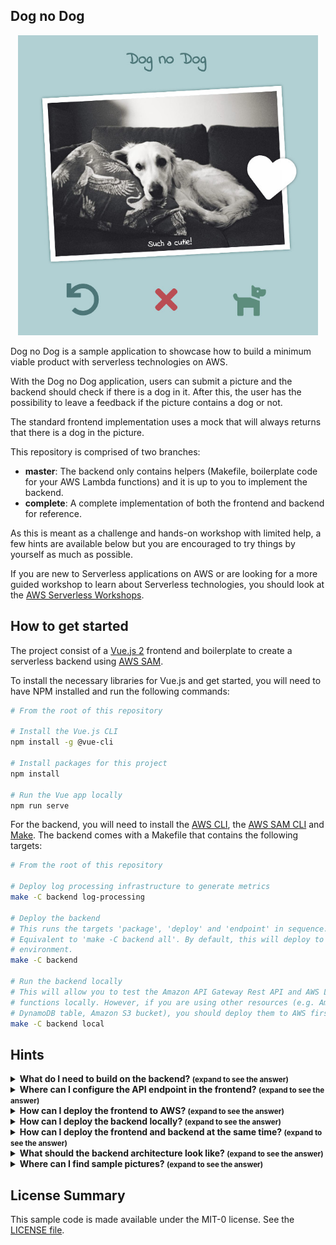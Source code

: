## Dog no Dog

<p align="center">
  <img src="images/dog-no-dog.jpg" height="480"/>
</p>

Dog no Dog is a sample application to showcase how to build a minimum viable product with serverless technologies on AWS.

With the Dog no Dog application, users can submit a picture and the backend should check if there is a dog in it. After this, the user has the possibility to leave a feedback if the picture contains a dog or not.

The standard frontend implementation uses a mock that will always returns that there is a dog in the picture.

This repository is comprised of two branches:

* __master__: The backend only contains helpers (Makefile, boilerplate code for your AWS Lambda functions) and it is up to you to implement the backend.
* __complete__: A complete implementation of both the frontend and backend for reference.

As this is meant as a challenge and hands-on workshop with limited help, a few hints are available below but you are encouraged to try things by yourself as much as possible.

If you are new to Serverless applications on AWS or are looking for a more guided workshop to learn about Serverless technologies, you should look at the [AWS Serverless Workshops](https://github.com/aws-samples/aws-serverless-workshops).

## How to get started

The project consist of a [Vue.js 2](https://vuejs.org/) frontend and boilerplate to create a serverless backend using [AWS SAM](https://docs.aws.amazon.com/serverless-application-model/latest/developerguide/what-is-sam.html).

To install the necessary libraries for Vue.js and get started, you will need to have NPM installed and run the following commands:

```bash
# From the root of this repository

# Install the Vue.js CLI
npm install -g @vue-cli

# Install packages for this project
npm install

# Run the Vue app locally
npm run serve
```

For the backend, you will need to install the [AWS CLI](https://aws.amazon.com/cli/), the [AWS SAM CLI](https://docs.aws.amazon.com/serverless-application-model/latest/developerguide/serverless-sam-cli-install.html) and [Make](https://www.gnu.org/software/make/). The backend comes with a Makefile that contains the following targets:

```bash
# From the root of this repository

# Deploy log processing infrastructure to generate metrics
make -C backend log-processing

# Deploy the backend
# This runs the targets 'package', 'deploy' and 'endpoint' in sequence.
# Equivalent to 'make -C backend all'. By default, this will deploy to a 'dev'
# environment.
make -C backend

# Run the backend locally
# This will allow you to test the Amazon API Gateway Rest API and AWS Lambda
# functions locally. However, if you are using other resources (e.g. Amazon
# DynamoDB table, Amazon S3 bucket), you should deploy them to AWS first.
make -C backend local
```

## Hints

<details>
<summary><strong>
What do I need to build on the backend? <small>(expand to see the answer)</small>
</strong></summary>

There is no formal API definition, but you can find all the API calls made by the frontend in the [api.js file](./src/backend/api.js) in the frontend.

</details>

<details>
<summary><strong>
Where can I configure the API endpoint in the frontend? <small>(expand to see the answer)</small>
</strong></summary>

The API endpoint value is held in the [.env.development](./.env.development) and [.env.production](./.env.production) files.

</details>

<details>
<summary><strong>
How can I deploy the frontend to AWS? <small>(expand to see the answer)</small>
</strong></summary>

You can leverage [AWS Amplify Console](https://aws.amazon.com/amplify/console/) to create a CI/CD pipeline for the frontend.

For this, you will need to initialise the frontend folder as a git repository and push it to a repository service provider supported by AWS Amplify Console.

You can find more details in the [Getting Started](https://docs.aws.amazon.com/amplify/latest/userguide/getting-started.html) section of the documentation.

</details>

<details>
<summary><strong>
How can I deploy the backend locally? <small>(expand to see the answer)</small>
</strong></summary>

The [Makefile in the /backend/ folder](./backend/Makefile) contains a target named `local`. You can run this target to deploy your serverless application locally for debugging and testing.

See [sam local start-api](https://docs.aws.amazon.com/serverless-application-model/latest/developerguide/sam-cli-command-reference-sam-local-start-api.html) for more information about how this work.

</details>

<details>
<summary><strong>
How can I deploy the frontend and backend at the same time? <small>(expand to see the answer)</small>
</strong></summary>

Amplify Console will look for a file named [amplify.yml](./amplify.yml) in your repository. This file can contain instructions to deploy the backend and frontend, as well as [end-to-end testing instructions using Cypress](https://aws.amazon.com/blogs/mobile/run-end-to-end-cypress-tests-for-your-fullstack-ci-cd-deployment-with-amplify-console/).

</details>

<details>
<summary><strong>
What should the backend architecture look like? <small>(expand to see the answer)</small>
</strong></summary>

Here is an architecture diagram of what the implementation could look like:

<p align="center">
  <img src="images/architecture.png"/>
</p>

The [backend folder](./backend/) already has an Amazon API Gateway Rest API and an empty AWS Lambda function (HasDogFunction).

</details>

<details>
<summary><strong>
Where can I find sample pictures? <small>(expand to see the answer)</small>
</strong></summary>

You can find sample pictures in the [pictures](./pictures/) folder.

As the frontend doesn't change the resolution of the image and encode it in Base64 before sending it to API Gateway, there is a size limit for pictures. Amazon API Gateway has a [payload limit of 10MB](https://docs.aws.amazon.com/apigateway/latest/developerguide/limits.html) and Base64 encoding has an overhead of 33%. Therefore, you will not be able to send pictures that are larger than 7.5MB.

</details>

## License Summary

This sample code is made available under the MIT-0 license. See the [LICENSE file](./LICENSE).
